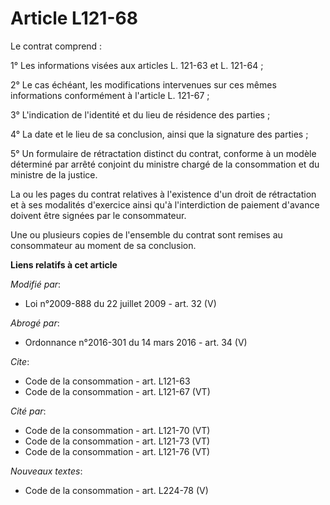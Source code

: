 # Article L121-68

Le contrat comprend : 

1° Les informations visées aux articles L. 121-63 et L. 121-64 ; 

2° Le cas échéant, les modifications intervenues sur ces mêmes informations conformément à l'article L. 121-67 ; 

3° L'indication de l'identité et du lieu de résidence des parties ; 

4° La date et le lieu de sa conclusion, ainsi que la signature des parties ; 

5° Un formulaire de rétractation distinct du contrat, conforme à un modèle déterminé par arrêté conjoint du ministre chargé
de la consommation et du ministre de la justice. 

La ou les pages du contrat relatives à l'existence d'un droit de rétractation et à ses modalités d'exercice ainsi qu'à
l'interdiction de paiement d'avance doivent être signées par le consommateur. 

Une ou plusieurs copies de l'ensemble du contrat sont remises au consommateur au moment de sa conclusion.

**Liens relatifs à cet article**

_Modifié par_:

  - Loi n°2009-888 du 22 juillet 2009 - art. 32 (V)

_Abrogé par_:

  - Ordonnance n°2016-301 du 14 mars 2016 - art. 34 (V)

_Cite_:

  - Code de la consommation - art. L121-63
  - Code de la consommation - art. L121-67 (VT)

_Cité par_:

  - Code de la consommation - art. L121-70 (VT)
  - Code de la consommation - art. L121-73 (VT)
  - Code de la consommation - art. L121-76 (VT)

_Nouveaux textes_:

  - Code de la consommation - art. L224-78 (V)
